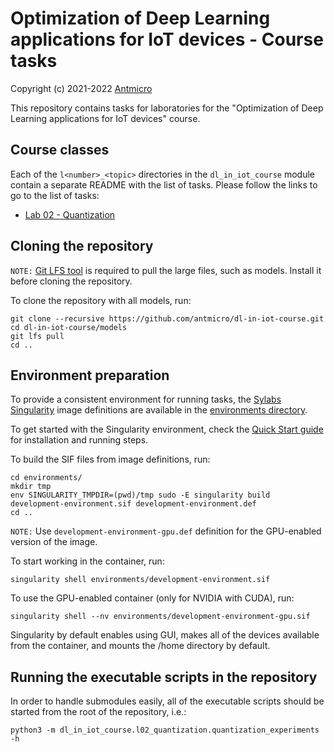 # Optimization of Deep Learning applications for IoT devices - Course tasks

Copyright (c) 2021-2022 [Antmicro](https://www.antmicro.com)

This repository contains tasks for laboratories for the "Optimization of Deep Learning applications for IoT devices" course.

## Course classes

Each of the `l<number>_<topic>` directories in the `dl_in_iot_course` module contain a separate README with the list of tasks.
Please follow the links to go to the list of tasks:

* [Lab 02 - Quantization](dl_in_iot_course/l02_quantization)

## Cloning the repository

`NOTE:` [Git LFS tool](https://git-lfs.github.com/) is required to pull the large files, such as models.
Install it before cloning the repository.

To clone the repository with all models, run:

```
git clone --recursive https://github.com/antmicro/dl-in-iot-course.git
cd dl-in-iot-course/models
git lfs pull
cd ..
```

## Environment preparation

To provide a consistent environment for running tasks, the [Sylabs Singularity](https://sylabs.io/singularity/) image definitions are available in the [environments directory](environments/).

To get started with the Singularity environment, check the [Quick Start guide](https://sylabs.io/guides/3.8/user-guide/quick_start.html) for installation and running steps.

To build the SIF files from image definitions, run:

```
cd environments/
mkdir tmp
env SINGULARITY_TMPDIR=(pwd)/tmp sudo -E singularity build development-environment.sif development-environment.def
cd ..
```

`NOTE:` Use `development-environment-gpu.def` definition for the GPU-enabled version of the image.

To start working in the container, run:

```
singularity shell environments/development-environment.sif
```

To use the GPU-enabled container (only for NVIDIA with CUDA), run:

```
singularity shell --nv environments/development-environment-gpu.sif
```

Singularity by default enables using GUI, makes all of the devices available from the container, and mounts the /home directory by default.

## Running the executable scripts in the repository

In order to handle submodules easily, all of the executable scripts should be started from the root of the repository, i.e.:

```
python3 -m dl_in_iot_course.l02_quantization.quantization_experiments -h
```

